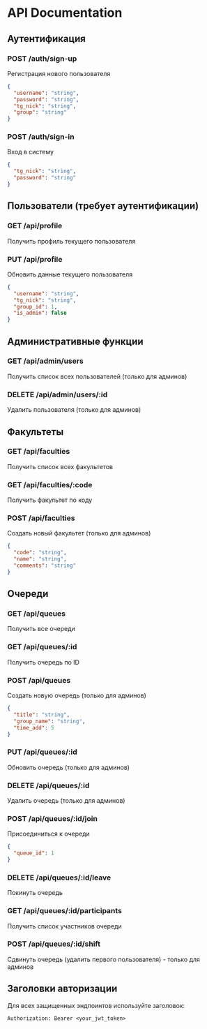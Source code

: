 # API Documentation

## Аутентификация

### POST /auth/sign-up
Регистрация нового пользователя
```json
{
  "username": "string",
  "password": "string",
  "tg_nick": "string",
  "group": "string"
}
```

### POST /auth/sign-in
Вход в систему
```json
{
  "tg_nick": "string",
  "password": "string"
}
```

## Пользователи (требует аутентификации)

### GET /api/profile
Получить профиль текущего пользователя

### PUT /api/profile
Обновить данные текущего пользователя
```json
{
  "username": "string",
  "tg_nick": "string",
  "group_id": 1,
  "is_admin": false
}
```

## Административные функции

### GET /api/admin/users
Получить список всех пользователей (только для админов)

### DELETE /api/admin/users/:id
Удалить пользователя (только для админов)

## Факультеты

### GET /api/faculties
Получить список всех факультетов

### GET /api/faculties/:code
Получить факультет по коду

### POST /api/faculties
Создать новый факультет (только для админов)
```json
{
  "code": "string",
  "name": "string",
  "comments": "string"
}
```

## Очереди

### GET /api/queues
Получить все очереди

### GET /api/queues/:id
Получить очередь по ID

### POST /api/queues
Создать новую очередь (только для админов)
```json
{
  "title": "string",
  "group_name": "string",
  "time_add": 5
}
```

### PUT /api/queues/:id
Обновить очередь (только для админов)

### DELETE /api/queues/:id
Удалить очередь (только для админов)

### POST /api/queues/:id/join
Присоединиться к очереди
```json
{
  "queue_id": 1
}
```

### DELETE /api/queues/:id/leave
Покинуть очередь

### GET /api/queues/:id/participants
Получить список участников очереди

### POST /api/queues/:id/shift
Сдвинуть очередь (удалить первого пользователя) - только для админов

## Заголовки авторизации

Для всех защищенных эндпоинтов используйте заголовок:
```
Authorization: Bearer <your_jwt_token>
```